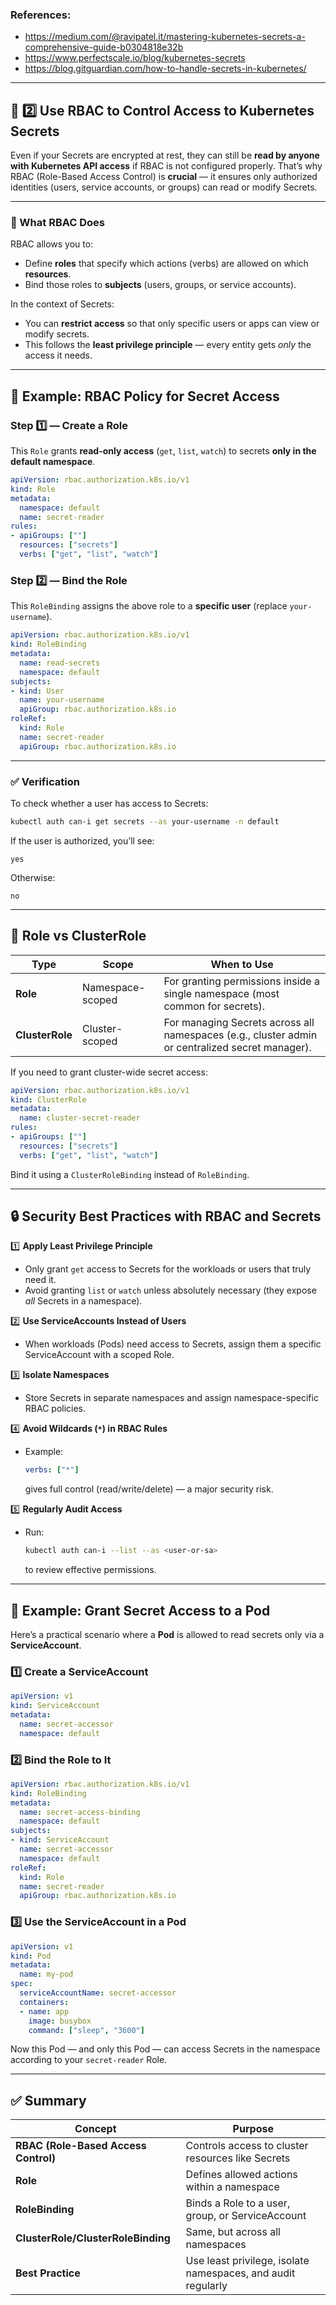 ### References:
- https://medium.com/@ravipatel.it/mastering-kubernetes-secrets-a-comprehensive-guide-b0304818e32b
- https://www.perfectscale.io/blog/kubernetes-secrets
- https://blog.gitguardian.com/how-to-handle-secrets-in-kubernetes/

---

## 🔐 2️⃣ Use RBAC to Control Access to Kubernetes Secrets

Even if your Secrets are encrypted at rest, they can still be **read by anyone with Kubernetes API access** if RBAC is not configured properly.
That’s why RBAC (Role-Based Access Control) is **crucial** — it ensures only authorized identities (users, service accounts, or groups) can read or modify Secrets.

---

### 🧠 What RBAC Does

RBAC allows you to:

* Define **roles** that specify which actions (verbs) are allowed on which **resources**.
* Bind those roles to **subjects** (users, groups, or service accounts).

In the context of Secrets:

* You can **restrict access** so that only specific users or apps can view or modify secrets.
* This follows the **least privilege principle** — every entity gets *only* the access it needs.

---

## 📜 Example: RBAC Policy for Secret Access

### Step 1️⃣ — Create a Role

This `Role` grants **read-only access** (`get`, `list`, `watch`) to secrets **only in the default namespace**.

```yaml
apiVersion: rbac.authorization.k8s.io/v1
kind: Role
metadata:
  namespace: default
  name: secret-reader
rules:
- apiGroups: [""]
  resources: ["secrets"]
  verbs: ["get", "list", "watch"]
```

### Step 2️⃣ — Bind the Role

This `RoleBinding` assigns the above role to a **specific user** (replace `your-username`).

```yaml
apiVersion: rbac.authorization.k8s.io/v1
kind: RoleBinding
metadata:
  name: read-secrets
  namespace: default
subjects:
- kind: User
  name: your-username
  apiGroup: rbac.authorization.k8s.io
roleRef:
  kind: Role
  name: secret-reader
  apiGroup: rbac.authorization.k8s.io
```

---

### ✅ Verification

To check whether a user has access to Secrets:

```bash
kubectl auth can-i get secrets --as your-username -n default
```

If the user is authorized, you’ll see:

```
yes
```

Otherwise:

```
no
```

---

## 🧩 Role vs ClusterRole

| Type            | Scope            | When to Use                                                                                     |
| --------------- | ---------------- | ----------------------------------------------------------------------------------------------- |
| **Role**        | Namespace-scoped | For granting permissions inside a single namespace (most common for secrets).                   |
| **ClusterRole** | Cluster-scoped   | For managing Secrets across all namespaces (e.g., cluster admin or centralized secret manager). |

If you need to grant cluster-wide secret access:

```yaml
apiVersion: rbac.authorization.k8s.io/v1
kind: ClusterRole
metadata:
  name: cluster-secret-reader
rules:
- apiGroups: [""]
  resources: ["secrets"]
  verbs: ["get", "list", "watch"]
```

Bind it using a `ClusterRoleBinding` instead of `RoleBinding`.

---

## 🔒 Security Best Practices with RBAC and Secrets

1️⃣ **Apply Least Privilege Principle**

* Only grant `get` access to Secrets for the workloads or users that truly need it.
* Avoid granting `list` or `watch` unless absolutely necessary (they expose *all* Secrets in a namespace).

2️⃣ **Use ServiceAccounts Instead of Users**

* When workloads (Pods) need access to Secrets, assign them a specific ServiceAccount with a scoped Role.

3️⃣ **Isolate Namespaces**

* Store Secrets in separate namespaces and assign namespace-specific RBAC policies.

4️⃣ **Avoid Wildcards (`*`) in RBAC Rules**

* Example:

  ```yaml
  verbs: ["*"]
  ```

  gives full control (read/write/delete) — a major security risk.

5️⃣ **Regularly Audit Access**

* Run:

  ```bash
  kubectl auth can-i --list --as <user-or-sa>
  ```

  to review effective permissions.

---

## 🧠 Example: Grant Secret Access to a Pod

Here’s a practical scenario where a **Pod** is allowed to read secrets only via a **ServiceAccount**.

### 1️⃣ Create a ServiceAccount

```yaml
apiVersion: v1
kind: ServiceAccount
metadata:
  name: secret-accessor
  namespace: default
```

### 2️⃣ Bind the Role to It

```yaml
apiVersion: rbac.authorization.k8s.io/v1
kind: RoleBinding
metadata:
  name: secret-access-binding
  namespace: default
subjects:
- kind: ServiceAccount
  name: secret-accessor
  namespace: default
roleRef:
  kind: Role
  name: secret-reader
  apiGroup: rbac.authorization.k8s.io
```

### 3️⃣ Use the ServiceAccount in a Pod

```yaml
apiVersion: v1
kind: Pod
metadata:
  name: my-pod
spec:
  serviceAccountName: secret-accessor
  containers:
  - name: app
    image: busybox
    command: ["sleep", "3600"]
```

Now this Pod — and only this Pod — can access Secrets in the namespace according to your `secret-reader` Role.

---

## ✅ Summary

| **Concept**                          | **Purpose**                                                  |
| ------------------------------------ | ------------------------------------------------------------ |
| **RBAC (Role-Based Access Control)** | Controls access to cluster resources like Secrets            |
| **Role**                             | Defines allowed actions within a namespace                   |
| **RoleBinding**                      | Binds a Role to a user, group, or ServiceAccount             |
| **ClusterRole/ClusterRoleBinding**   | Same, but across all namespaces                              |
| **Best Practice**                    | Use least privilege, isolate namespaces, and audit regularly |

